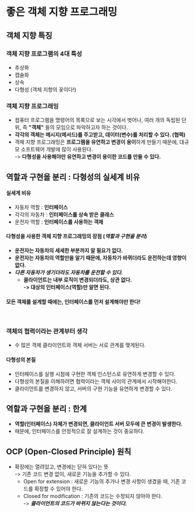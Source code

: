 # 좋은 객체 지향 프로그래밍

## 객체 지향 특징&#x20;

### 객체 지향 프로그램의 4대 특성

* 추상화
* 캡슐화
* 상속
* 다형성 (객체 지향의 꽃이다!)

### 객체 지향 프로그래밍&#x20;

* 컴퓨터 프로그램을 명령어의 목록으로 보는 시각에서 벗어나, 여러 개의 독립된 단위, 즉 **"객체"** 들의 모임으로 파악하고자 하는 것이다.&#x20;
* **각각의 객체는 메시지(메서드)를 주고받고, 데이터(변수)를 처리할 수 있다. (협력)**
* 객체 지향 프로그래밍은 **프로그램을 유연하고 변경이 용이**하게 만들기 때문에, 대규모 소프트웨어 개발에 많이 사용된다.\
  \-> **다형성을 사용해야만 유연하고 변경이 용이한 코드를 만들 수 있다.**

## 역할과 구현을 분리 : 다형성의 실세계 비유

#### 실세계 비유

* 자동차 역할 : **인터페이스**&#x20;
* 각각의 자동차 : **인터페이스를 상속 받은 클래스**
* 운전자 역할 : **인터페이스를 사용하는 객체**

#### 다형성을 사용한 객체 지향 프로그래밍의 장점 (_역할과 구현을 분리_)

* **운전자는 자동차의 세세한 부분까지 알 필요가 없다.**
* **운전자는 자동차의 역할만을 알기 때문에, 자동차가 바뀌더라도 운전하는데 영향이 없다.**
* _**다른 자동차가 생기더라도 자동차를 운전할 수 있다.**_&#x20;
  * **클라이언트는 내부 로직이 변경되더라도, 상관 없다.** \
    **-> 대상의 인터페이스(역할)만 알면 된다.**

#### **모든 객체를 설계할 때에는, 인터페이스를 먼저 설계해야만 한다!**

<figure><img src="../../../../.gitbook/assets/스크린샷 2024-02-03 10.15.44.png" alt=""><figcaption></figcaption></figure>

### 객체의 협력이라는 관계부터 생각&#x20;

* 수 많은 객체 클라이언트와 객체 서버는 서로 관계를 맺게된다.

#### 다형성의 본질

* 인터페이스를 실행 시점에 구현한 객체 인스턴스로 유연하게 변경할 수 있다.&#x20;
* 다형성의 본질을 이해하려면 협력이라는 객체 사이의 관계에서 시작해야한다.
* 클라이언트를 변경하지 않고, 서버의 구현 기능을 유연하게 변경할 수 있다.&#x20;

## 역할과 구현을 분리 : 한계&#x20;

* **역할(인터페이스) 자체가 변경되면, 클라이언트 서버 모두에 큰 변경이 발생한다.**&#x20;
* 때문에, 인터페이스를 안정적으로 잘 설계하는 것이 중요하다.&#x20;

## OCP (Open-Closed Principle) 원칙&#x20;

* 확장에는 열려있고, 변경에는 닫혀 있다는 뜻\
  \-> 기존 코드 변경 없이, 새로운 기능을 추가할 수 있다.&#x20;
  * Open for extension : 새로운 기능의 추가나 변경 사항이 생겼을 때, 기존 코드를 확장할 수 있어야 한다.&#x20;
  * Closed for modification : 기존의 코드는 수정되지 않아야 한다.\
    \-> _**클라이언트의 코드가 바뀌지 않는다는 것이다.**_

<figure><img src="../../../../.gitbook/assets/스크린샷 2024-02-03 10.38.35.png" alt=""><figcaption></figcaption></figure>
